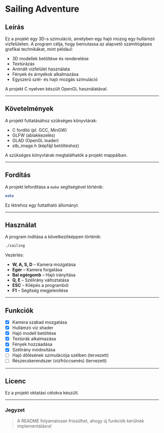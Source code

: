 
# Sailing Adventure

## Leírás
Ez a projekt egy 3D-s szimuláció, amelyben egy hajó mozog egy hullámzó vízfelületen. A program célja, hogy bemutassa az alapvető számítógépes grafikai technikákat, mint például:
- 3D modellek betöltése és renderelése
- Textúrázás
- Animált vízfelület használata
- Fények és árnyékok alkalmazása
- Egyszerű szél- és hajó mozgás szimuláció

A projekt C nyelven készült OpenGL használatával.

---

## Követelmények

A projekt futtatásához szükséges könyvtárak:
- C fordító (pl. GCC, MinGW)
- GLFW (ablakkezelés)
- GLAD (OpenGL loader)
- stb_image.h (képfájl betöltéshez)

A szükséges könyvtárak megtalálhatók a projekt mappáiban.

---

## Fordítás

A projekt lefordítása a `make` segítségével történik:

```bash
make
```

Ez létrehoz egy futtatható állományt.

---

## Használat

A program indítása a következőképpen történik:

```bash
./sailing
```

Vezérlés:
- **W, A, S, D** – Kamera mozgatása
- **Egér** – Kamera forgatása
- **Bal egérgomb** – Hajó irányítása
- **Q, E** – Szélirány változtatása
- **ESC** – Kilépés a programból
- **F1** – Segítség megjelenítése

---

## Funkciók

- [x] Kamera szabad mozgatása
- [x] Hullámzó víz shader
- [x] Hajó modell betöltése
- [x] Textúrák alkalmazása
- [x] Fények hozzáadása
- [x] Szélirány módosítása
- [ ] Hajó dőlésének szimulációja szélben (tervezett)
- [ ] Részecskerendszer (vízfröccsenés) (tervezett)

---

## Licenc

Ez a projekt oktatási célokra készült.

---

### Jegyzet
> A README folyamatosan frissülhet, ahogy új funkciók kerülnek implementálásra!
